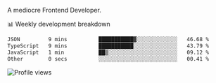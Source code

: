 A mediocre Frontend Developer.

📊 Weekly development breakdown
<!--START_SECTION:waka-->

```txt
JSON         9 mins          ███████████▓░░░░░░░░░░░░░   46.68 %
TypeScript   9 mins          ███████████░░░░░░░░░░░░░░   43.79 %
JavaScript   1 min           ██▒░░░░░░░░░░░░░░░░░░░░░░   09.12 %
Other        0 secs          ░░░░░░░░░░░░░░░░░░░░░░░░░   00.41 %
```

<!--END_SECTION:waka-->

<img src="https://gpvc.arturio.dev/iqbalfasri" alt="Profile views"/>
